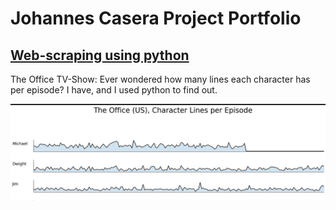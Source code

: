 # Johannes Casera Project Portfolio

## [Web-scraping using python](theoffice.page.md)

The Office TV-Show: Ever wondered how many lines each character has per episode? I have, and I used python to find out.

![theofficepreview](thumbnail.theoffice.PNG)
